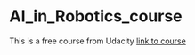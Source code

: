 # AI_in_Robotics_course
This is a free course from Udacity [link to course](https://www.udacity.com/course/artificial-intelligence-for-robotics--cs373)
